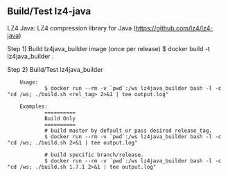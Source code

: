 Build/Test lz4-java
-------------------

LZ4 Java: LZ4 compression library for Java (https://github.com/lz4/lz4-java)

Step 1) Build lz4java_builder image (once per release)
        $ docker build -t lz4java_builder .

Step 2) Build/Test lz4java_builder

        Usage:
                $ docker run --rm -v `pwd`:/ws lz4java_builder bash -l -c "cd /ws; ./build.sh <rel_tag> 2>&1 | tee output.log"

        Examples:
                ==========
                Build Only
                ==========
                # build master by default or pass desired release_tag.
                $ docker run --rm -v `pwd`:/ws lz4java_builder bash -l -c "cd /ws; ./build.sh 2>&1 | tee output.log"

                # build specific branch/release.
                $ docker run --rm -v `pwd`:/ws lz4java_builder bash -l -c "cd /ws; ./build.sh 1.7.1 2>&1 | tee output.log"
